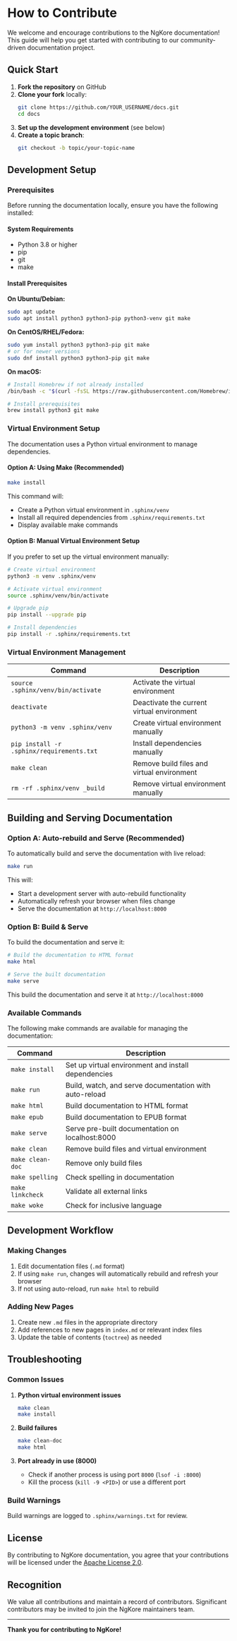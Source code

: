 # How to Contribute

We welcome and encourage contributions to the NgKore documentation! This guide will help you get started with contributing to our community-driven documentation project.

## Quick Start

1. **Fork the repository** on GitHub
2. **Clone your fork** locally:
   ```bash
   git clone https://github.com/YOUR_USERNAME/docs.git
   cd docs
   ```
3. **Set up the development environment** (see below)
4. **Create a topic branch**:
   ```bash
   git checkout -b topic/your-topic-name
   ```

## Development Setup

### Prerequisites

Before running the documentation locally, ensure you have the following installed:

#### System Requirements

- Python 3.8 or higher
- pip
- git
- make

#### Install Prerequisites

**On Ubuntu/Debian:**

```bash
sudo apt update
sudo apt install python3 python3-pip python3-venv git make
```

**On CentOS/RHEL/Fedora:**

```bash
sudo yum install python3 python3-pip git make
# or for newer versions
sudo dnf install python3 python3-pip git make
```

**On macOS:**

```bash
# Install Homebrew if not already installed
/bin/bash -c "$(curl -fsSL https://raw.githubusercontent.com/Homebrew/install/HEAD/install.sh)"

# Install prerequisites
brew install python3 git make
```

### Virtual Environment Setup

The documentation uses a Python virtual environment to manage dependencies.

#### Option A: Using Make (Recommended)

```bash
make install
```

This command will:

- Create a Python virtual environment in `.sphinx/venv`
- Install all required dependencies from `.sphinx/requirements.txt`
- Display available make commands

#### Option B: Manual Virtual Environment Setup

If you prefer to set up the virtual environment manually:

```bash
# Create virtual environment
python3 -m venv .sphinx/venv

# Activate virtual environment
source .sphinx/venv/bin/activate

# Upgrade pip
pip install --upgrade pip

# Install dependencies
pip install -r .sphinx/requirements.txt
```

### Virtual Environment Management

| Command                                   | Description                                |
| ----------------------------------------- | ------------------------------------------ |
| `source .sphinx/venv/bin/activate`        | Activate the virtual environment           |
| `deactivate`                              | Deactivate the current virtual environment |
| `python3 -m venv .sphinx/venv`            | Create virtual environment manually        |
| `pip install -r .sphinx/requirements.txt` | Install dependencies manually              |
| `make clean`                              | Remove build files and virtual environment |
| `rm -rf .sphinx/venv _build`              | Remove virtual environment manually        |

## Building and Serving Documentation

### Option A: Auto-rebuild and Serve (Recommended)

To automatically build and serve the documentation with live reload:

```bash
make run
```

This will:

- Start a development server with auto-rebuild functionality
- Automatically refresh your browser when files change
- Serve the documentation at `http://localhost:8000`

### Option B: Build & Serve

To build the documentation and serve it:

```bash
# Build the documentation to HTML format
make html

# Serve the built documentation
make serve
```

This build the documentation and serve it at `http://localhost:8000`

### Available Commands

The following make commands are available for managing the documentation:

| Command          | Description                                            |
| ---------------- | ------------------------------------------------------ |
| `make install`   | Set up virtual environment and install dependencies    |
| `make run`       | Build, watch, and serve documentation with auto-reload |
| `make html`      | Build documentation to HTML format                     |
| `make epub`      | Build documentation to EPUB format                     |
| `make serve`     | Serve pre-built documentation on localhost:8000        |
| `make clean`     | Remove build files and virtual environment             |
| `make clean-doc` | Remove only build files                                |
| `make spelling`  | Check spelling in documentation                        |
| `make linkcheck` | Validate all external links                            |
| `make woke`      | Check for inclusive language                           |

## Development Workflow

### Making Changes

1. Edit documentation files (`.md` format)
2. If using `make run`, changes will automatically rebuild and refresh your browser
3. If not using auto-reload, run `make html` to rebuild

### Adding New Pages

1. Create new `.md` files in the appropriate directory
2. Add references to new pages in `index.md` or relevant index files
3. Update the table of contents (`toctree`) as needed

## Troubleshooting

### Common Issues

1. **Python virtual environment issues**

   ```bash
   make clean
   make install
   ```

2. **Build failures**

   ```bash
   make clean-doc
   make html
   ```

3. **Port already in use (8000)**
   - Check if another process is using port `8000` (`lsof -i :8000`)
   - Kill the process (`kill -9 <PID>`) or use a different port

### Build Warnings

Build warnings are logged to `.sphinx/warnings.txt` for review.

## License

By contributing to NgKore documentation, you agree that your contributions will be licensed under the [Apache License 2.0](https://github.com/ngkore/docs/blob/main/LICENSE).

## Recognition

We value all contributions and maintain a record of contributors. Significant contributors may be invited to join the NgKore maintainers team.

---

**Thank you for contributing to NgKore!**

